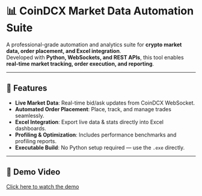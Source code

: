 # 📊 CoinDCX Market Data Automation Suite

A professional-grade automation and analytics suite for **crypto market data, order placement, and Excel integration**.  
Developed with **Python, WebSockets, and REST APIs**, this tool enables **real-time market tracking, order execution, and reporting**.

---

## 🚀 Features
- **Live Market Data**: Real-time bid/ask updates from CoinDCX WebSocket.
- **Automated Order Placement**: Place, track, and manage trades seamlessly.
- **Excel Integration**: Export live data & stats directly into Excel dashboards.
- **Profiling & Optimization**: Includes performance benchmarks and profiling reports.
- **Executable Build**: No Python setup required — use the `.exe` directly.

---


## 🎥 Demo Video
[Click here to watch the demo](https://drive.google.com/file/d/1Jhqa0N_nY1vBKIGLQwKr6QsjefS3IQYr/view?usp=sharing)
